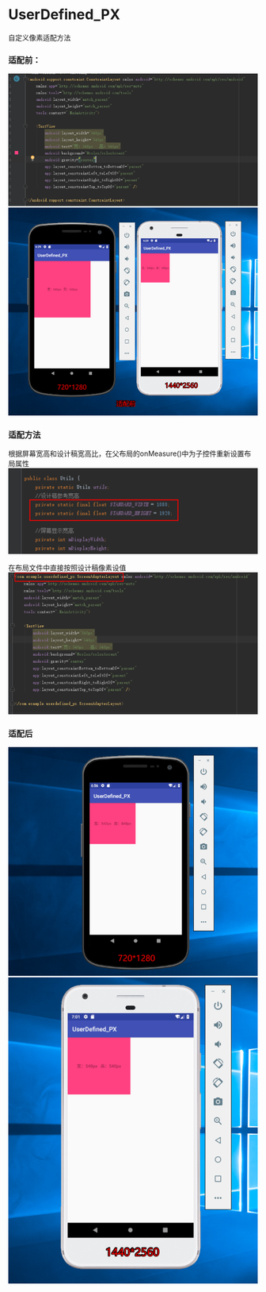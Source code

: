 # UserDefined_PX
自定义像素适配方法



### 适配前：
<img src=https://github.com/ljrRookie/UserDefined_PX/blob/master/image/snipaste_20190418_150905.png></img>
<img src="https://github.com/ljrRookie/UserDefined_PX/blob/master/image/snipaste_20190418_143140.png"></img>


### 适配方法
根据屏幕宽高和设计稿宽高比，在父布局的onMeasure()中为子控件重新设置布局属性
<img src="https://github.com/ljrRookie/UserDefined_PX/blob/master/image/snipaste_20190418_152546.png"></img>

在布局文件中直接按照设计稿像素设值
<img src="https://github.com/ljrRookie/UserDefined_PX/blob/master/image/snipaste_20190418_151033.png"></img>

### 适配后
<img src=https://github.com/ljrRookie/UserDefined_PX/blob/master/image/snipaste_20190418_150133.png></img>
<img src="https://github.com/ljrRookie/UserDefined_PX/blob/master/image/snipaste_20190418_150212.png"></img>
